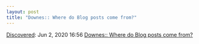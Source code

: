 ```yaml
---
layout: post
title: "Downes:: Where do Blog posts come from?"
---
```

[Discovered](http://rolandtanglao.com/2020/07/29/p1-blogthis-checkvist-list-links-to-blog/): Jun 2, 2020 16:56 [Downes:: Where do Blog posts come from?](https://www.downes.ca/cgi-bin/page.cgi?post=70970)
